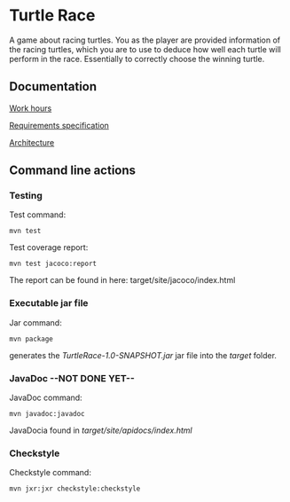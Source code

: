 # Turtle Race

A game about racing turtles. You as the player are provided information of the racing turtles, which you are to use to deduce how well each turtle will perform in the race. Essentially to correctly choose the winning turtle.

## Documentation
[Work hours](https://github.com/SirVeggie/otm-harjoitustyo/blob/master/Documentation/work_hours.md)

[Requirements specification](https://github.com/SirVeggie/otm-harjoitustyo/blob/master/Documentation/requirements_specification.md)

[Architecture](https://github.com/SirVeggie/otm-harjoitustyo/blob/master/Documentation/architecture.md)


## Command line actions

### Testing

Test command:

```
mvn test
```

Test coverage report:

```
mvn test jacoco:report
```

The report can be found in here: target/site/jacoco/index.html

### Executable jar file

Jar command:

```
mvn package
```

generates the _TurtleRace-1.0-SNAPSHOT.jar_ jar file into the _target_ folder.

### JavaDoc --NOT DONE YET--

JavaDoc command:

```
mvn javadoc:javadoc
```

JavaDocia found in _target/site/apidocs/index.html_

### Checkstyle

Checkstyle command:

```
mvn jxr:jxr checkstyle:checkstyle
```
